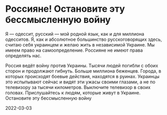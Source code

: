 # Россияне! Остановите эту бессмысленную войну

Я — одессит, русский — мой родной язык, как и для миллиона одесситов.
Я, как и абсолютное большинство русскоговорящих здесь, считаю себя
украинцем и желаю жить в независимой Украине. Мы имеем право на
самоопределение. Россияне не имеют права определять нас.

Россия ведёт войну против Украины. Тысячи людей погибли с обоих сторон
и продолжают гибнуть. Больше миллиона беженцев. Города, в которых
происходят боевые действия, находятся в руинах. Украинцы это
испытывают сейчас и видят эти ужасы своими глазами, а не по телевизору
за тысячи километров. Выключите телевизор в своих головах.
Прислушайтесь к людям, которые живут в Украине. Остановите эту
бессмысленную войну

2022-03-03
